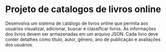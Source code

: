# Projeto de catalogos de livros online
 Desenvolva um sistema de catálogo de livros online que permita aos usuários visualizar, adicionar, buscar e classificar livros. As informações dos livros devem ser armazenadas em um arquivo JSON. Cada livro deve conter detalhes como título, autor, gênero, ano de publicação e avaliações dos usuários.
